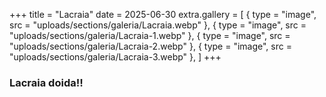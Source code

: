 +++
title = "Lacraia"
date = 2025-06-30
extra.gallery = [
  { type = "image", src = "uploads/sections/galeria/Lacraia.webp" },
  { type = "image", src = "uploads/sections/galeria/Lacraia-1.webp" },
  { type = "image", src = "uploads/sections/galeria/Lacraia-2.webp" },
  { type = "image", src = "uploads/sections/galeria/Lacraia-3.webp" },
]
+++

### Lacraia doida!!

